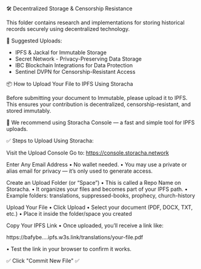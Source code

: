  🛠 Decentralized Storage & Censorship Resistance

This folder contains research and implementations for storing historical records securely using decentralized technology.

 📜 Suggested Uploads:
- IPFS & Jackal for Immutable Storage
- Secret Network - Privacy-Preserving Data Storage
- IBC Blockchain Integrations for Data Protection
- Sentinel DVPN for Censorship-Resistant Access

📦 How to Upload Your File to IPFS Using Storacha

Before submitting your document to Immutable, please upload it to IPFS. This ensures your contribution is decentralized, censorship-resistant, and stored immutably.

🔹 We recommend using Storacha Console — a fast and simple tool for IPFS uploads.

✅ Steps to Upload Using Storacha:

Visit the Upload Console Go to: https://console.storacha.network

Enter Any Email Address • No wallet needed. • You may use a private or alias email for privacy — it’s only used to generate access.

Create an Upload Folder (or “Space”) • This is called a Repo Name on Storacha. • It organizes your files and becomes part of your IPFS path. • Example folders: translations, suppressed-books, prophecy, church-history

Upload Your File • Click Upload • Select your document (PDF, DOCX, TXT, etc.) • Place it inside the folder/space you created

Copy Your IPFS Link • Once uploaded, you’ll receive a link like:

https://bafybe....ipfs.w3s.link/translations/your-file.pdf

• Test the link in your browser to confirm it works.

✅ Click "Commit New File" ✅
